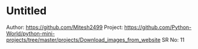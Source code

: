 # Untitled

Author: https://github.com/Mitesh2499
Project: https://github.com/Python-World/python-mini-projects/tree/master/projects/Download_images_from_website
SR No: 11